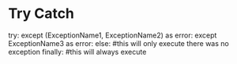 # Try Catch

try:
except (ExceptionName1, ExceptionName2) as error:
except ExceptionName3 as error:
else: #this will only execute there was no exception
finally: #this will always execute
